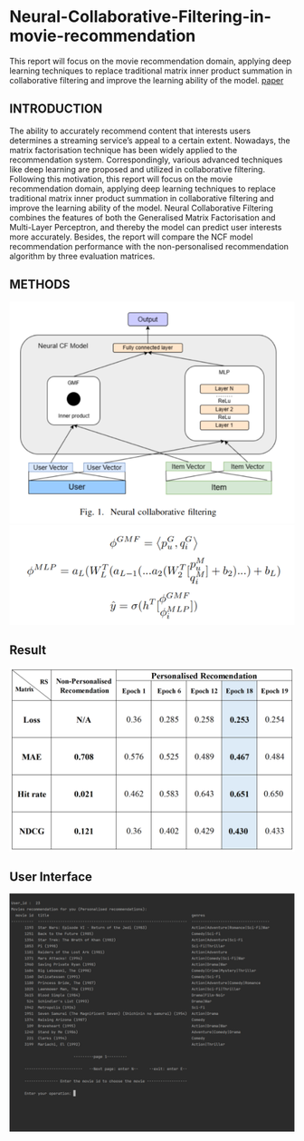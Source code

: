 # Neural-Collaborative-Filtering-in-movie-recommendation
This report will focus on the movie recommendation domain, applying deep learning techniques to replace traditional matrix inner product summation in collaborative filtering and improve the learning ability of the model. 
[paper](report.pdf)

## INTRODUCTION
The ability to accurately recommend content that interests
users determines a streaming service’s appeal to a certain
extent. Nowadays, the matrix factorisation technique
has been widely applied to the recommendation system.
Correspondingly, various advanced techniques like deep
learning are proposed and utilized in collaborative filtering.
Following this motivation, this report will focus on the movie
recommendation domain, applying deep learning techniques
to replace traditional matrix inner product summation in
collaborative filtering and improve the learning ability of
the model. Neural Collaborative Filtering combines the
features of both the Generalised Matrix Factorisation and
Multi-Layer Perceptron, and thereby the model can predict
user interests more accurately. Besides, the report will
compare the NCF model recommendation performance with
the non-personalised recommendation algorithm by three
evaluation matrices.

  
## METHODS
![alt text](NCF.png)
![alt text](formula.png)

  
## Result
![alt text](comparison.png)

  
## User Interface
![alt text](ui.png)

